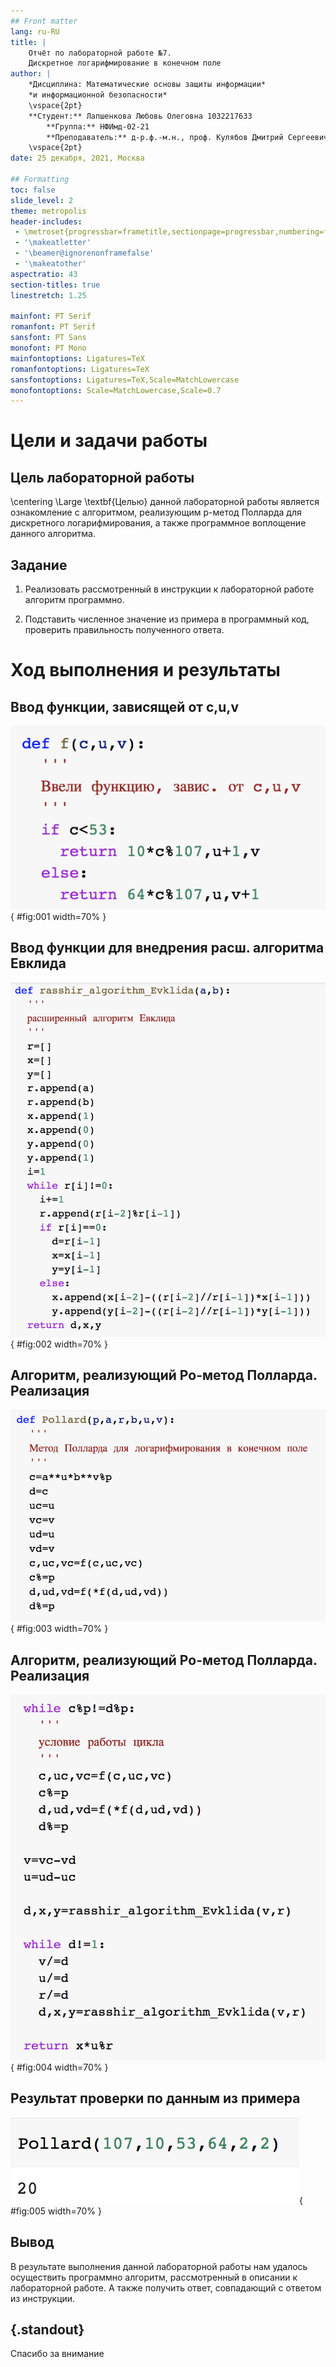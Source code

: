 ```yaml
---
## Front matter
lang: ru-RU
title: |
    Отчёт по лабораторной работе №7.  
    Дискретное логарифмирование в конечном поле
author: |
    *Дисциплина: Математические основы защиты информации*  
    *и информационной безопасности*  
    \vspace{2pt}
    **Студент:** Лапшенкова Любовь Олеговна 1032217633  
		**Группа:** НФИмд-02-21  
		**Преподаватель:** д-р.ф.-м.н., проф. Кулябов Дмитрий Сергеевич
    \vspace{2pt}
date: 25 декабря, 2021, Москва

## Formatting
toc: false
slide_level: 2
theme: metropolis
header-includes:
 - \metroset{progressbar=frametitle,sectionpage=progressbar,numbering=fraction}
 - '\makeatletter'
 - '\beamer@ignorenonframefalse'
 - '\makeatother'
aspectratio: 43
section-titles: true
linestretch: 1.25

mainfont: PT Serif
romanfont: PT Serif
sansfont: PT Sans
monofont: PT Mono
mainfontoptions: Ligatures=TeX
romanfontoptions: Ligatures=TeX
sansfontoptions: Ligatures=TeX,Scale=MatchLowercase
monofontoptions: Scale=MatchLowercase,Scale=0.7
---
```


# Цели и задачи работы

## Цель лабораторной работы

\centering \Large \textbf{Целью} данной лабораторной работы является ознакомление с алгоритмом, реализующим p-метод Полларда для дискретного логарифмирования, а также программное воплощение данного алгоритма.

## Задание

1. Реализовать рассмотренный в инструкции к лабораторной работе алгоритм программно.

2. Подставить численное значение из примера в программный код, проверить правильность полученного ответа.

# Ход выполнения и результаты

## Ввод функции, зависящей от c,u,v

![Вспомогательная функция, зависящая от c,u,v ](image/1.png){ #fig:001 width=70% }

## Ввод функции для внедрения расш. алгоритма Евклида

![Вспомогательная функция. Расширенный алгоритм Евклида](image/2.png){ #fig:002 width=70% }

## Алгоритм, реализующий Po-метод Полларда. Реализация

![Реализация алгоритма Po-метода Полларда для логарифмирования](image/3.png){ #fig:003 width=70% }

## Алгоритм, реализующий Po-метод Полларда. Реализация

![Реализация алгоритма Po-метода Полларда для логарифмирования](image/4.png){ #fig:004 width=70% }

## Результат проверки по данным из примера

![Результат реализации Po-метода Полларда на примере](image/r1.png){ #fig:005 width=70% }

## Вывод

В результате выполнения данной лабораторной работы нам удалось осуществить программно алгоритм, рассмотренный в описании к лабораторной работе. А также получить ответ, совпадающий с ответом из инструкции.

## {.standout}

Спасибо за внимание
